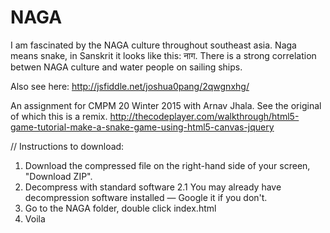 # NAGA
I am fascinated by the NAGA culture throughout southeast asia. Naga means snake, in Sanskrit it looks like this: नाग. There is a strong correlation betwen NAGA culture and water people on sailing ships.

Also see here:
http://jsfiddle.net/joshua0pang/2qwgnxhg/

An assignment for CMPM 20 Winter 2015 with Arnav Jhala.
See the original of which this is a remix.
http://thecodeplayer.com/walkthrough/html5-game-tutorial-make-a-snake-game-using-html5-canvas-jquery

// Instructions to download:
1. Download the compressed file on the right-hand side of your screen, "Download ZIP".
2. Decompress with standard software 
  2.1 You may already have decompression software installed — Google it if you don't.
3. Go to the NAGA folder, double click index.html
4. Voila

